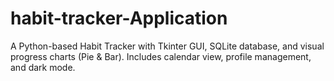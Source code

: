 # habit-tracker-Application
A Python-based Habit Tracker with Tkinter GUI, SQLite database, and visual progress charts (Pie &amp; Bar). Includes calendar view, profile management, and dark mode.
